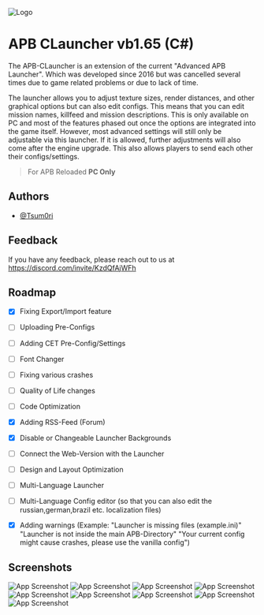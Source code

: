 
![Logo](https://i.imgur.com/bftGOuQ.png)


# APB CLauncher vb1.65 (C#)

The APB-CLauncher is an extension of the current "Advanced APB Launcher". Which was developed since 2016 but was cancelled several times due to game related problems or due to lack of time.

The launcher allows you to adjust texture sizes, render distances, and other graphical options but can also edit configs. This means that you can edit mission names, killfeed and mission descriptions.
This is only available on PC and most of the features phased out once the options are integrated into the game itself.
However, most advanced settings will still only be adjustable via this launcher. If it is allowed, further adjustments will also come after the engine upgrade. 
This also allows players to send each other their configs/settings.
> For APB Reloaded **PC Only**


## Authors

- [@Tsum0ri](https://www.github.com/Tsum0ri)


## Feedback

If you have any feedback, please reach out to us at https://discord.com/invite/KzdQfAjWFh


## Roadmap

- [x] Fixing Export/Import feature

- [ ] Uploading Pre-Configs

- [ ] Adding CET Pre-Config/Settings

- [ ] Font Changer

- [ ] Fixing various crashes

- [ ] Quality of Life changes

- [ ] Code Optimization

- [x] Adding RSS-Feed (Forum)

- [x] Disable or Changeable Launcher Backgrounds

- [ ] Connect the Web-Version with the Launcher

- [ ] Design and Layout Optimization

- [ ] Multi-Language Launcher

- [ ] Multi-Language Config editor (so that you can also edit the russian,german,brazil etc. localization files)

- [x] Adding warnings (Example: "Launcher is missing files (example.ini)" "Launcher is not inside the main APB-Directory" "Your current config might cause crashes, please use the vanilla config")


## Screenshots

![App Screenshot](https://qu.ax/TQ4E.gif)
![App Screenshot](https://i.imgur.com/5edteVs.png)
![App Screenshot](https://i.imgur.com/ZBJKRNM.gif)
![App Screenshot](https://i.imgur.com/jjgF9us.png)
![App Screenshot](https://i.imgur.com/Vav29t7.png)
![App Screenshot](https://i.imgur.com/X3fE8Pc.png)
![App Screenshot](https://i.imgur.com/zMxKAkO.png)
![App Screenshot](https://i.imgur.com/A3i3oIu.gif)
![App Screenshot](https://i.imgur.com/NNFAR29.gif)

